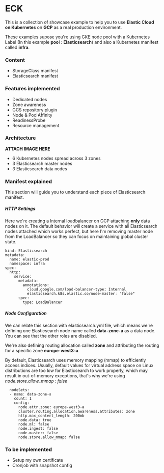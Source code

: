 # ECK

This is a collection of showcase example to help you to use **Elastic Cloud on Kubernetes** on **GCP** as a real production environment.

These examples supose you're using GKE node pool with a Kubernetes Label (In this example **pool** : **Elasticsearch**) and also a Kubernetes manifest called **infra**.

### Content
- StorageClass manifest
- Elasticsearch manifest

### Features implemented

- Dedicated nodes
- Zone awareness
- GCS repository plugin
- Node & Pod Affinity
- ReadinessProbe
- Resource management 

### Architecture 
**ATTACH IMAGE HERE**
- 6 Kubernetes nodes spread across 3 zones
- 3 Elasticsearch master nodes
- 3 Elasticsearch data nodes

### Manifest explained
This section will guide you to understand each piece of Elasticsearch manifest.

##### HTTP Settings
Here we're creating a Internal loadbalancer on GCP attaching **only** data nodes on it. The default behavior will create a service with all Elasticsearch nodes attached which works perfect, but here I'm removing master node from the LoadBalancer so they can focus on maintaining global cluster state.

```apiVersion: elasticsearch.k8s.elastic.co/v1
kind: Elasticsearch
metadata:
  name: elastic-prod
  namespace: infra
spec:
  http:
    service:
      metadata:
        annotations:
          cloud.google.com/load-balancer-type: Internal
          elasticsearch.k8s.elastic.co/node-master: "false"
      spec:
        type: LoadBalancer
```

##### Node Configuration
We can relate this section with elasticsearch.yml file, which means we're defining one Elasticsearch node name called **data-zone-a** as a data node. You can see that the other roles are disabled.

We're also defining routing allocation called **zone** and attributing the routing for a specific zone **europe-west3-a**.

 By default, Elasticsearch uses memory mapping (mmap) to efficiently access indices. Usually, default values for virtual address space on Linux distributions are too low for Elasticsearch to work properly, which may result in out-of-memory exceptions, that's why we're using *node.store.allow_mmap : false*


```
  nodeSets:
  - name: data-zone-a
    count: 1
    config:
      node.attr.zone: europe-west3-a
      cluster.routing.allocation.awareness.attributes: zone
      http.max_content_length: 200mb
      node.data: true
      node.ml: false
      node.ingest: false
      node.master: false
      node.store.allow_mmap: false
```

### To be implemented

- Setup my own certificate
- Cronjob with snapshot config


